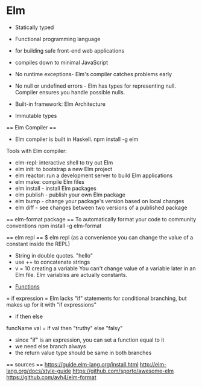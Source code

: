 # Elm
- Statically typed
- Functional programming language
- for building safe front-end web applications
- compiles down to minimal JavaScript

- No runtime exceptions- Elm's compiler catches problems early
- No null or undefined errors - Elm has types for representing null. Compiler ensures you handle possible nulls.
- Built-in framework: Elm Architecture
- Immutable types

== Elm Compiler ==
- Elm compiler is built in Haskell.
npm install -g elm

Tools with Elm compiler:
- elm-repl: interactive shell to try out Elm
- elm init: to bootstrap a new Elm project
- elm reactor: run a development server to build Elm applications
- elm make: compile Elm files
- elm install - install Elm packages
- elm publish - publish your own Elm package
- elm bump - change your package's version based on local changes
- elm diff - see changes between two versions of a published package

== elm-format package ==
To automatically format your code to community conventions
npm install -g elm-format

== elm repl ==
$ elm repl
(as a convenience you can change the value of a constant inside the REPL)

- String in double quotes.
"hello"
- use ++ to concatenate strings
- v = 10
creating a variable
You can't change value of a variable later in an Elm file. Elm variables are actually constants.

* [Functions](Functions)


= if expression =
Elm lacks "if" statements for conditional branching, but makes up for it with "if expressions"
- if <boolean value> then <value when true> else <value when false>

funcName val = if val then "truthy" else "falsy"
- since "if" is an expression, you can set a function equal to it
- we need else branch always
- the return value type should be same in both branches


== sources ==
https://guide.elm-lang.org/install.html
http://elm-lang.org/docs/style-guide
https://github.com/sporto/awesome-elm
https://github.com/avh4/elm-format







